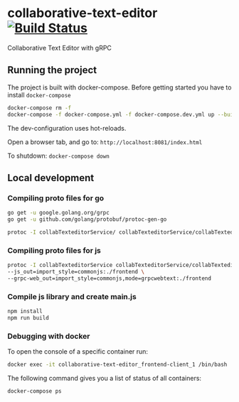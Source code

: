 # collaborative-text-editor [![Build Status](https://travis-ci.com/mountainflo/collaborative-text-editor.svg?token=4zw9EzexndWUV9DTxZpz&branch=master)](https://travis-ci.com/mountainflo/collaborative-text-editor)
Collaborative Text Editor with gRPC

## Running the project

The project is built with docker-compose. Before getting started you have to install ```docker-compose```

```sh
docker-compose rm -f
docker-compose -f docker-compose.yml -f docker-compose.dev.yml up --build # starting the dev env
```

The dev-configuration uses hot-reloads.

Open a browser tab, and go to: ```http://localhost:8081/index.html```

To shutdown: ```docker-compose down```


## Local development

### Compiling proto files for go

```sh
go get -u google.golang.org/grpc
go get -u github.com/golang/protobuf/protoc-gen-go

protoc -I collabTexteditorService/ collabTexteditorService/collabTexteditorService.proto --go_out=plugins=grpc:collabTexteditorService
```

### Compiling proto files for js

```sh
protoc -I collabTexteditorService collabTexteditorService/collabTexteditorService.proto \
--js_out=import_style=commonjs:./frontend \
--grpc-web_out=import_style=commonjs,mode=grpcwebtext:./frontend
```

### Compile js library and create main.js

```sh
npm install
npm run build
```

### Debugging with docker

To open the console of a specific container run:

```sh
docker exec -it collaborative-text-editor_frontend-client_1 /bin/bash
```

The following command gives you a list of status of all containers:

```sh
docker-compose ps
```